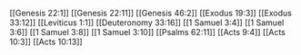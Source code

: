 [[Genesis 22:1]]
[[Genesis 22:11]]
[[Genesis 46:2]]
[[Exodus 19:3]]
[[Exodus 33:12]]
[[Leviticus 1:1]]
[[Deuteronomy 33:16]]
[[1 Samuel 3:4]]
[[1 Samuel 3:6]]
[[1 Samuel 3:8]]
[[1 Samuel 3:10]]
[[Psalms 62:11]]
[[Acts 9:4]]
[[Acts 10:3]]
[[Acts 10:13]]
